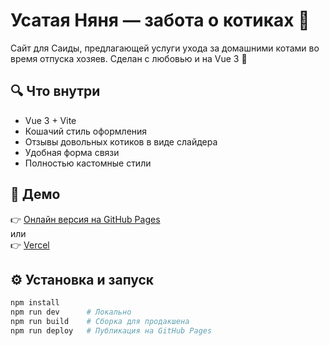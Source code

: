 # Усатая Няня — забота о котиках 🐾

Сайт для Саиды, предлагающей услуги ухода за домашними котами во время отпуска хозяев. Сделан с любовью и на Vue 3 💛

## 🔍 Что внутри

- Vue 3 + Vite
- Кошачий стиль оформления
- Отзывы довольных котиков в виде слайдера
- Удобная форма связи
- Полностью кастомные стили

## 🚀 Демо

👉 [Онлайн версия на GitHub Pages](https://<твой-ник>.github.io/<repo>)  
или  
👉 [Vercel](https://saida-catcare.vercel.app)

## ⚙️ Установка и запуск

```bash
npm install
npm run dev      # Локально
npm run build    # Сборка для продакшена
npm run deploy   # Публикация на GitHub Pages
